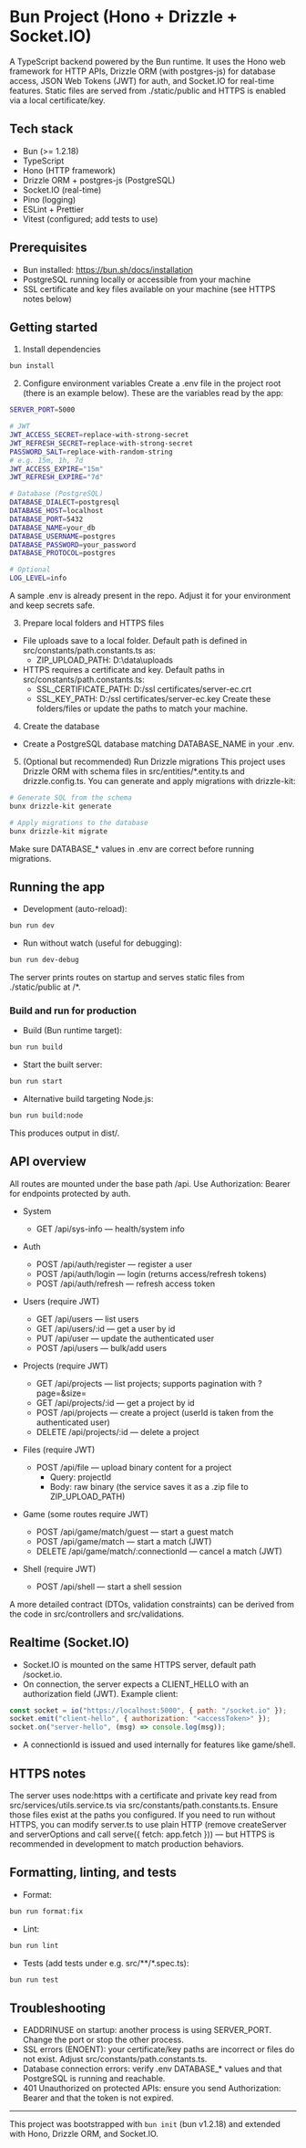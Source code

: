 # Bun Project (Hono + Drizzle + Socket.IO)

A TypeScript backend powered by the Bun runtime. It uses the Hono web framework for HTTP APIs, Drizzle ORM (with postgres-js) for database access, JSON Web Tokens (JWT) for auth, and Socket.IO for real-time features. Static files are served from ./static/public and HTTPS is enabled via a local certificate/key.

## Tech stack
- Bun (>= 1.2.18)
- TypeScript
- Hono (HTTP framework)
- Drizzle ORM + postgres-js (PostgreSQL)
- Socket.IO (real-time)
- Pino (logging)
- ESLint + Prettier
- Vitest (configured; add tests to use)

## Prerequisites
- Bun installed: https://bun.sh/docs/installation
- PostgreSQL running locally or accessible from your machine
- SSL certificate and key files available on your machine (see HTTPS notes below)

## Getting started
1) Install dependencies
```bash
bun install
```

2) Configure environment variables
Create a .env file in the project root (there is an example below). These are the variables read by the app:
```bash
SERVER_PORT=5000

# JWT
JWT_ACCESS_SECRET=replace-with-strong-secret
JWT_REFRESH_SECRET=replace-with-strong-secret
PASSWORD_SALT=replace-with-random-string
# e.g. 15m, 1h, 7d
JWT_ACCESS_EXPIRE="15m"
JWT_REFRESH_EXPIRE="7d"

# Database (PostgreSQL)
DATABASE_DIALECT=postgresql
DATABASE_HOST=localhost
DATABASE_PORT=5432
DATABASE_NAME=your_db
DATABASE_USERNAME=postgres
DATABASE_PASSWORD=your_password
DATABASE_PROTOCOL=postgres

# Optional
LOG_LEVEL=info
```
A sample .env is already present in the repo. Adjust it for your environment and keep secrets safe.

3) Prepare local folders and HTTPS files
- File uploads save to a local folder. Default path is defined in src/constants/path.constants.ts as:
  - ZIP_UPLOAD_PATH: D:\\data\\uploads
- HTTPS requires a certificate and key. Default paths in src/constants/path.constants.ts:
  - SSL_CERTIFICATE_PATH: D:/ssl certificates/server-ec.crt
  - SSL_KEY_PATH: D:/ssl certificates/server-ec.key
Create these folders/files or update the paths to match your machine.

4) Create the database
- Create a PostgreSQL database matching DATABASE_NAME in your .env.

5) (Optional but recommended) Run Drizzle migrations
This project uses Drizzle ORM with schema files in src/entities/*.entity.ts and drizzle.config.ts.
You can generate and apply migrations with drizzle-kit:
```bash
# Generate SQL from the schema
bunx drizzle-kit generate

# Apply migrations to the database
bunx drizzle-kit migrate
```
Make sure DATABASE_* values in .env are correct before running migrations.

## Running the app
- Development (auto-reload):
```bash
bun run dev
```
- Run without watch (useful for debugging):
```bash
bun run dev-debug
```

The server prints routes on startup and serves static files from ./static/public at /*.

### Build and run for production
- Build (Bun runtime target):
```bash
bun run build
```
- Start the built server:
```bash
bun run start
```
- Alternative build targeting Node.js:
```bash
bun run build:node
```
This produces output in dist/.

## API overview
All routes are mounted under the base path /api.
Use Authorization: Bearer <token> for endpoints protected by auth.

- System
  - GET /api/sys-info — health/system info

- Auth
  - POST /api/auth/register — register a user
  - POST /api/auth/login — login (returns access/refresh tokens)
  - POST /api/auth/refresh — refresh access token

- Users (require JWT)
  - GET /api/users — list users
  - GET /api/users/:id — get a user by id
  - PUT /api/user — update the authenticated user
  - POST /api/users — bulk/add users

- Projects (require JWT)
  - GET /api/projects — list projects; supports pagination with ?page=<number>&size=<number>
  - GET /api/projects/:id — get a project by id
  - POST /api/projects — create a project (userId is taken from the authenticated user)
  - DELETE /api/projects/:id — delete a project

- Files (require JWT)
  - POST /api/file — upload binary content for a project
    - Query: projectId
    - Body: raw binary (the service saves it as a .zip file to ZIP_UPLOAD_PATH)

- Game (some routes require JWT)
  - POST /api/game/match/guest — start a guest match
  - POST /api/game/match — start a match (JWT)
  - DELETE /api/game/match/:connectionId — cancel a match (JWT)

- Shell (require JWT)
  - POST /api/shell — start a shell session

A more detailed contract (DTOs, validation constraints) can be derived from the code in src/controllers and src/validations.

## Realtime (Socket.IO)
- Socket.IO is mounted on the same HTTPS server, default path /socket.io.
- On connection, the server expects a CLIENT_HELLO with an authorization field (JWT). Example client:
```js
const socket = io("https://localhost:5000", { path: "/socket.io" });
socket.emit("client-hello", { authorization: "<accessToken>" });
socket.on("server-hello", (msg) => console.log(msg));
```
- A connectionId is issued and used internally for features like game/shell.

## HTTPS notes
The server uses node:https with a certificate and private key read from src/services/utils.service.ts via src/constants/path.constants.ts. Ensure those files exist at the paths you configured. If you need to run without HTTPS, you can modify server.ts to use plain HTTP (remove createServer and serverOptions and call serve({ fetch: app.fetch })) — but HTTPS is recommended in development to match production behaviors.

## Formatting, linting, and tests
- Format:
```bash
bun run format:fix
```
- Lint:
```bash
bun run lint
```
- Tests (add tests under e.g. src/**/*.spec.ts):
```bash
bun run test
```

## Troubleshooting
- EADDRINUSE on startup: another process is using SERVER_PORT. Change the port or stop the other process.
- SSL errors (ENOENT): your certificate/key paths are incorrect or files do not exist. Adjust src/constants/path.constants.ts.
- Database connection errors: verify .env DATABASE_* values and that PostgreSQL is running and reachable.
- 401 Unauthorized on protected APIs: ensure you send Authorization: Bearer <accessToken> and that the token is not expired.

---

This project was bootstrapped with `bun init` (bun v1.2.18) and extended with Hono, Drizzle ORM, and Socket.IO.
